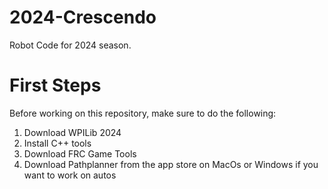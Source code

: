 # 2024-Crescendo
Robot Code for 2024 season. 

# First Steps
Before working on this repository, make sure to do the following:

1. Download WPILib 2024
2. Install C++ tools
3. Download FRC Game Tools 
4. Download Pathplanner from the app store on MacOs or Windows if you want to work on autos
